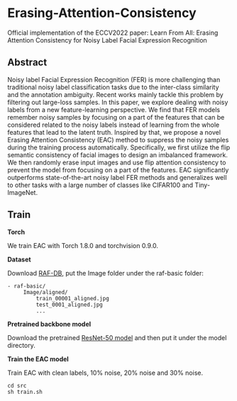 # Erasing-Attention-Consistency
Official implementation of the ECCV2022 paper: Learn From All: Erasing Attention Consistency for Noisy Label Facial Expression Recognition



## Abstract
Noisy label Facial Expression Recognition (FER) is more challenging than traditional noisy label classification tasks due to the inter-class similarity and the annotation ambiguity. Recent works mainly tackle this problem by filtering out large-loss samples. In this paper, we explore dealing with noisy labels from a new feature-learning perspective. We find that FER models remember noisy samples by focusing on a part of the features that can be considered related to the noisy labels instead of learning from the whole features that lead to the latent truth. Inspired by that, we propose a novel Erasing Attention Consistency (EAC) method to suppress the noisy samples during the training process automatically. Specifically, we first utilize the flip semantic consistency of facial images to design an imbalanced framework. We then randomly erase input images and use flip attention consistency to prevent the model from focusing on a part of the features. EAC significantly outperforms state-of-the-art noisy label FER methods and generalizes well to other tasks with a large number of classes like CIFAR100 and Tiny-ImageNet.



## Train

**Torch** 

We train EAC with Torch 1.8.0 and torchvision 0.9.0.

**Dataset**

Download [RAF-DB](http://www.whdeng.cn/RAF/model1.html#dataset), put the Image folder under the raf-basic folder:
```key
- raf-basic/
	 Image/aligned/
	     train_00001_aligned.jpg
	     test_0001_aligned.jpg
	     ...

```

**Pretrained backbone model**

Download the pretrained [ResNet-50 model](https://github.com/ox-vgg/vgg_face2/blob/master/README.md) and then put it under the model directory. 

**Train the EAC model**

Train EAC with clean labels, 10\% noise, 20\% noise and 30\% noise. 

```key
cd src
sh train.sh
```




